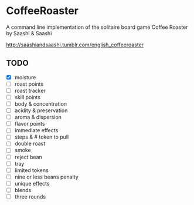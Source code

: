CoffeeRoaster
=============

A command line implementation of the solitaire board game Coffee Roaster by Saashi & Saashi

http://saashiandsaashi.tumblr.com/english_coffeeroaster

TODO
----
- [x] moisture
- [ ] roast points
- [ ] roast tracker
- [ ] skill points
- [ ] body & concentration
- [ ] acidity & preservation
- [ ] aroma & dispersion
- [ ] flavor points
- [ ] immediate effects
- [ ] steps & # token to pull 
- [ ] double roast
- [ ] smoke
- [ ] reject bean
- [ ] tray
- [ ] limited tokens
- [ ] nine or less beans penalty
- [ ] unique effects
- [ ] blends
- [ ] three rounds
